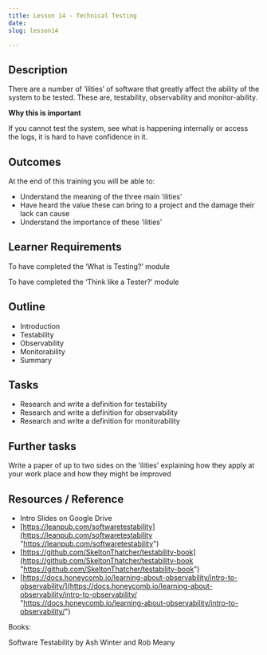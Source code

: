 ```yaml
---
title: Lesson 14 - Technical Testing
date: 
slug: lesson14

---
```

## **Description**

There are a number of ‘ilities’ of software that greatly affect the ability of the system to be tested. These are, testability, observability and monitor-ability.

**Why this is important**

If you cannot test the system, see what is happening internally or access the logs, it is hard to have confidence in it.

## **Outcomes**

At the end of this training you will be able to:

* Understand the meaning of the three main ‘ilities’
* Have heard the value these can bring to a project and the damage their lack can cause
* Understand the importance of these ‘ilities’

## **Learner Requirements**

To have completed the ‘What is Testing?’ module

To have completed the ‘Think like a Tester?’ module

## **Outline**

* Introduction
* Testability
* Observability
* Monitorability
* Summary

## **Tasks**

* Research and write a definition for testability
* Research and write a definition for observability
* Research and write a definition for monitorability

## **Further tasks**

Write a paper of up to two sides on the ‘ilities’ explaining how they apply at your work place and how they might be improved

## **Resources / Reference**

* Intro Slides on Google Drive
* [https://leanpub.com/softwaretestability](https://leanpub.com/softwaretestability "https://leanpub.com/softwaretestability")
* [https://github.com/SkeltonThatcher/testability-book](https://github.com/SkeltonThatcher/testability-book "https://github.com/SkeltonThatcher/testability-book")
* [https://docs.honeycomb.io/learning-about-observability/intro-to-observability/](https://docs.honeycomb.io/learning-about-observability/intro-to-observability/ "https://docs.honeycomb.io/learning-about-observability/intro-to-observability/")

Books:

Software Testability by Ash Winter and Rob Meany